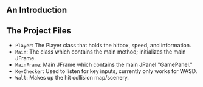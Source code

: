 ## An Introduction




## The Project Files

- `Player`: The Player class that holds the hitbox, speed, and information.
- `Main`: The class which contains the main method; initializes the main JFrame.
- `MainFrame`: Main JFrame which contains the main JPanel "GamePanel."
- `KeyChecker`: Used to listen for key inputs, currently only works for WASD.
- `Wall`: Makes up the hit collision map/scenery. 

